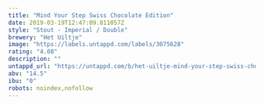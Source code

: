 ```yaml
---
title: "Mind Your Step Swiss Chocolate Edition"
date: 2019-03-19T12:47:09.811057Z
style: "Stout - Imperial / Double"
brewery: "Het Uiltje"
image: "https://labels.untappd.com/labels/3075628"
rating: "4.08"
description: ""
untappd_url: "https://untappd.com/b/het-uiltje-mind-your-step-swiss-chocolate-edition/3075628"
abv: "14.5"
ibu: "0"
robots: noindex,nofollow
---
```

